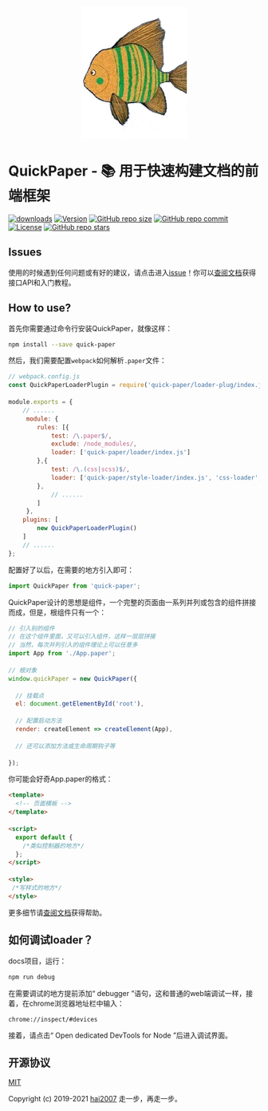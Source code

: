 <p align='center'>
    <img src='./logo.png'>
</p>

# QuickPaper - 📚 用于快速构建文档的前端框架

<p>
  <a href="https://hai2007.gitee.io/npm-downloads?interval=7&packages=quick-paper"><img src="https://img.shields.io/npm/dm/quick-paper.svg" alt="downloads"></a>
  <a href="https://www.npmjs.com/package/quick-paper"><img src="https://img.shields.io/npm/v/quick-paper.svg" alt="Version"></a>
  <a href="https://github.com/hai2007/quick-paper/graphs/code-frequency" target='_blank'><img alt="GitHub repo size" src="https://img.shields.io/github/repo-size/hai2007/quick-paper"></a>
  <a href="https://github.com/hai2007/quick-paper/graphs/commit-activity" target='_blank'><img alt="GitHub repo commit" src="https://img.shields.io/github/last-commit/hai2007/quick-paper"></a>
  <a href="https://github.com/hai2007/quick-paper/blob/master/LICENSE"><img src="https://img.shields.io/npm/l/quick-paper.svg" alt="License"></a>
  <a href="https://github.com/hai2007/quick-paper" target='_blank'><img alt="GitHub repo stars" src="https://img.shields.io/github/stars/hai2007/quick-paper?style=social"></a>
</p>

## Issues
使用的时候遇到任何问题或有好的建议，请点击进入[issue](https://github.com/hai2007/quick-paper/issues)！你可以[查阅文档](https://hai2007.gitee.io/quick-paper)获得接口API和入门教程。

## How to use?

首先你需要通过命令行安装QuickPaper，就像这样：

```bash
npm install --save quick-paper
```

然后，我们需要配置```webpack```如何解析```.paper```文件：

```js
// webpack.config.js
const QuickPaperLoaderPlugin = require('quick-paper/loader-plug/index.js');

module.exports = {
    // ......
     module: {
        rules: [{
            test: /\.paper$/,
            exclude: /node_modules/,
            loader: ['quick-paper/loader/index.js']
        },{
            test: /\.(css|scss)$/,
            loader: ['quick-paper/style-loader/index.js', 'css-loader', 'postcss-loader', 'sass-loader']
        },
            // ......
        ]
     },
    plugins: [
        new QuickPaperLoaderPlugin()
    ]
    // ......
};
```

配置好了以后，在需要的地方引入即可：

```js
import QuickPaper from 'quick-paper';
```

QuickPaper设计的思想是组件，一个完整的页面由一系列并列或包含的组件拼接而成，但是，根组件只有一个：

```js
// 引入别的组件
// 在这个组件里面，又可以引入组件，这样一层层拼接
// 当然，每次并列引入的组件理论上可以任意多
import App from './App.paper';

// 根对象
window.quickPaper = new QuickPaper({

  // 挂载点
  el: document.getElementById('root'),

  // 配置启动方法
  render: createElement => createElement(App),

  // 还可以添加方法或生命周期钩子等

});
```

你可能会好奇App.paper的格式：

```html
<template>
  <!-- 页面模板 -->
</template>

<script>
  export default {
    /*类似控制器的地方*/
  };
</script>

<style>
 /*写样式的地方*/
</style>
```

更多细节请[查阅文档](https://hai2007.gitee.io/quick-paper)获得帮助。

如何调试loader？
--------------------------------------

docs项目，运行：

```bash
npm run debug
```

在需要调试的地方提前添加“ debugger ”语句，这和普通的web端调试一样，接着，在chrome浏览器地址栏中输入：

```
chrome://inspect/#devices
```

接着，请点击“ Open dedicated DevTools for Node ”后进入调试界面。

开源协议
---------------------------------------
[MIT](https://github.com/hai2007/quick-paper/blob/master/LICENSE)

Copyright (c) 2019-2021 [hai2007](https://hai2007.gitee.io/sweethome/) 走一步，再走一步。
